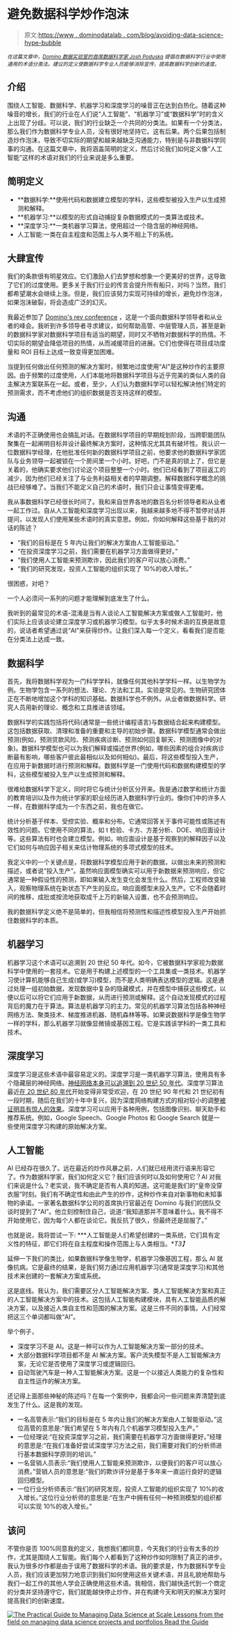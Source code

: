 # 避免数据科学炒作泡沫

> 原文:[https://www . dominodatalab . com/blog/avoiding-data-science-hype-bubble](https://www.dominodatalab.com/blog/avoiding-data-science-hype-bubble)

<small>*在这篇文章中，[Domino 数据实验室的首席数据科学家 Josh Poduska](https://www.linkedin.com/in/joshpoduska/) 提倡在数据科学行业中使用通用的术语分类法。建议的定义使数据科学专业人员能够消除宣传，提高数据科学创新的速度。*</small>

## 介绍

围绕人工智能、数据科学、机器学习和深度学习的噪音正在达到白热化。随着这种噪音的增长，我们的行业在人们说“人工智能”、“机器学习”或“数据科学”时的含义上出现了分歧。可以说，我们的行业缺乏一个共同的分类法。如果有一个分类法，那么我们作为数据科学专业人员，没有很好地坚持它。这有后果。两个后果包括制造炒作泡沫，导致不切实际的期望和越来越缺乏沟通能力，特别是与非数据科学同事的沟通。在这篇文章中，我将涵盖简明的定义，然后讨论我们如何定义像“人工智能”这样的术语对我们的行业来说是多么重要。

## 简明定义

*   **数据科学:**使用代码和数据建立模型的学科，这些模型被投入生产以生成预测和解释。
*   **机器学习:**以模型的形式自动捕捉复杂数据模式的一类算法或技术。
*   **深度学习:**一类机器学习算法，使用超过一个隐含层的神经网络。
*   人工智能:一类在自主程度和范围上与人类不相上下的系统。

## 大肆宣传

我们的条款很有明星效应。它们激励人们去梦想和想象一个更美好的世界，这导致了它们的过度使用。更多关于我们行业的传言会提升所有船只，对吗？当然，我们都希望潮水会继续上涨。但是，我们应该努力实现可持续的增长，避免炒作泡沫，如果泡沫破裂，将会造成广泛的幻灭。

我最近参加了 [Domino's rev conference](https://rev.dominodatalab.com/?utm_source=blog&utm_medium=post&utm_campaign=) ，这是一个面向数据科学领导者和从业者的峰会。我听到许多领导者寻求建议，如何帮助高管、中层管理人员，甚至是新的数据科学家对数据科学项目有适当的期望，同时又不牺牲对数据科学的热情。不切实际的期望会降低项目的热情，从而减缓项目的进展。它们也使得在项目成功度量和 ROI 目标上达成一致变得更加困难。

当提到任何做出任何预测的解决方案时，频繁地过度使用“AI”是这种炒作的主要原因。由于频繁的过度使用，人们本能地将数据科学项目与近乎完美的类似人类的自主解决方案联系在一起。或者，至少，人们认为数据科学可以轻松解决他们特定的预测需求，而不考虑他们的组织数据是否支持这样的模型。

## 沟通

术语的不正确使用也会搞乱对话。在数据科学项目的早期规划阶段，当跨职能团队聚集在一起阐明目标并设计最终解决方案时，这种情况尤其具有破坏性。我认识一位数据科学经理，在他批准任何新的数据科学项目之前，他要求他的数据科学家团队与业务领导一起被锁在一个房间里一个小时。好吧，门不是真的锁上了，但它是关着的，他确实要求他们讨论这个项目整整一个小时。他们已经看到了项目返工的减少，因为他们已经关注了与业务利益相关者的早期调整。解释数据科学概念的挑战已经够难了。当我们不能定义自己的术语时，我们只会让事情变得更难。

我从事数据科学已经很长时间了。我和来自世界各地的数百名分析领导者和从业者一起工作过。自从人工智能和深度学习出现以来，我越来越多地不得不暂停对话并提问，以发现人们使用某些术语时的真实意思。例如，你如何解释这些基于我的对话的陈述？

*   “我们的目标是在 5 年内让我们的解决方案由人工智能驱动。”
*   “在投资深度学习之前，我们需要在机器学习方面做得更好。”
*   “我们使用人工智能来预测欺诈，因此我们的客户可以放心消费。”
*   “我们的研究发现，投资人工智能的组织实现了 10%的收入增长。”

很困惑，对吧？

一个人必须问一系列的问题才能理解到底发生了什么。

我听到的最常见的术语-混淆是当有人谈论人工智能解决方案或做人工智能时，他们实际上应该谈论建立深度学习或机器学习模型。似乎太多时候术语的互换是故意的，说话者希望通过说“AI”来获得炒作。让我们深入每一个定义，看看我们是否能在分类法上达成一致。

## 数据科学

首先，我将数据科学视为一门科学学科，就像任何其他科学学科一样。以生物学为例。生物学包含一系列的想法、理论、方法和工具。实验是常见的。生物研究团体正在不断地增加这个学科的知识基础。数据科学也不例外。从业者做数据科学。研究人员用新的理论、概念和工具推进该领域。

数据科学的实践包括将代码(通常是一些统计编程语言)与数据结合起来构建模型。这包括数据获取、清理和准备的重要和主导的初始步骤。数据科学模型通常会做出预测(例如，预测贷款风险、预测疾病诊断、预测如何回复聊天、预测图像中的对象)。数据科学模型也可以为我们解释或描述世界(例如，哪些因素的组合对疾病诊断最有影响，哪些客户彼此最相似以及如何相似)。最后，将这些模型投入生产，在应用于新数据时进行预测和解释。数据科学是一门使用代码和数据构建模型的学科，这些模型被投入生产以生成预测和解释。

很难给数据科学下定义，同时将它与统计分析区分开来。我是通过数学和统计方面的教育培训以及作为统计学家的职业经历进入数据科学行业的。像你们中的许多人一样，在数据科学成为一个东西之前，我也在做它。

统计分析基于样本、受控实验、概率和分布。它通常回答关于事件可能性或陈述有效性的问题。它使用不同的算法，如 t 检验、卡方、方差分析、DOE、响应面设计等。这些算法有时也会建立模型。例如，响应面设计是基于观察到的解释因子以及它们如何与响应因子相关来估计物理系统的多项式模型的技术。

我定义中的一个关键点是，将数据科学模型应用于新的数据，以做出未来的预测和描述，或者说“投入生产”。虽然响应面模型确实可以用于新数据来预测响应，但它通常是一种假设性的预测，即如果输入发生变化会发生什么。然后，工程师改变输入，观察物理系统在新状态下产生的反应。响应面模型未投入生产。它不会随着时间的推移，成批或按流地获取成千上万的新输入设置，也不会预测响应。

我的数据科学定义绝不是简单的，但我相信将预测性和描述性模型投入生产开始抓住数据科学的本质。

## 机器学习

机器学习这个术语可以追溯到 20 世纪 50 年代。如今，它被数据科学家视为数据科学中使用的一套技术。它是用于构建上述模型的一个工具集或一类技术。机器学习使计算机能够自己生成(或学习)模型，而不是人类明确表达模型的逻辑。这是通过处理一组初始数据，发现数据中复杂的隐藏模式，并在模型中捕获这些模式，以便以后可以将它们应用于新数据，从而进行预测或解释。这个自动发现模式的过程背后的魔力在于算法。算法是机器学习的主力。常见的机器学习算法包括各种神经网络方法、聚类技术、梯度推进机器、随机森林等等。如果说数据科学是像生物学一样的学科，那么机器学习就像显微镜或基因工程。它是实践该学科的一类工具和技术。

## 深度学习

深度学习是这些术语中最容易定义的。深度学习是一类机器学习算法，使用具有多个隐藏层的神经网络。[神经网络本身可以追溯到 20 世纪 50 年代](https://www.computerworld.com/article/2591759/app-development/artificial-neural-networks.html)。深度学习算法最近[在 20 世纪 80 年代](http://fortune.com/ai-artificial-intelligence-deep-machine-learning/)开始变得非常受欢迎，在 20 世纪 90 年代和 21 世纪初有一段时期，随后在我们的十年中复兴，因为深度网络构建方式的相对较小的调整[被证明具有惊人的效果](https://www.goodreads.com/book/show/32899495-hands-on-machine-learning-with-scikit-learn-and-tensorflow)。深度学习可以应用于各种用例，包括图像识别、聊天助手和推荐系统。例如，Google Speech、Google Photos 和 Google Search 就是一些使用深度学习构建的原始解决方案。

## 人工智能

AI 已经存在很久了。远在最近的炒作风暴之前，人们就已经用流行语来形容它了。作为数据科学家，我们如何定义它？我们应该何时以及如何使用它？AI 对我们来说是什么？老实说，我不确定是否有人真的知道。这可能是我们的“皇帝没穿衣服”时刻。我们有不确定性和由此产生的炒作，这种炒作来自对新事物和未知事物的承诺。一家著名数据科学公司的首席执行官最近在 Domino 与我们的团队交谈时提到了“AI”。他立刻控制住自己，说道:“我知道那并不意味着什么。我不得不开始使用它，因为每个人都在谈论它。我反抗了很久，但最终还是屈服了。”

也就是说，我将尝试一下: ***人工智能是人们希望创建的一类系统，它们具有定义性的特征，即它们将在自主程度和操作范围上与人类相当。**T3】*

延伸一下我们的类比，如果数据科学像生物学，机器学习像基因工程，那么 AI 就像抗病。它是最终的结果，是我们努力通过应用机器学习(通常是深度学习)和其他技术来创建的一套解决方案或系统。

这是底线。我认为，我们需要区分人工智能解决方案、类人工智能解决方案和真正的人工智能解决方案中的技术。这包括人工智能构建模块，具有人工智能品质的解决方案，以及接近人类自主性和范围的解决方案。这是三件不同的事情。人们经常把这三个单词都叫做“AI”。

举个例子，

*   深度学习不是 AI。这是一种可以作为人工智能解决方案一部分的技术。
*   大部分数据科学项目都不是 AI 解决方案。客户流失模型不是人工智能解决方案，无论它是否使用了深度学习或逻辑回归。
*   自动驾驶汽车是一种人工智能解决方案。这是一个以接近人类能力的复杂性和自主性运作的解决方案。

还记得上面那些神秘的陈述吗？在每一个案例中，我都会问一些问题来弄清楚到底发生了什么。这是我的发现。

*   一名高管表示:“我们的目标是在 5 年内让我们的解决方案由人工智能驱动。”这位高管的意思是:“我们希望在 5 年内有几个机器学习模型投入生产。”
*   一位经理说:“在投资深度学习之前，我们需要在机器学习方面做得更好。”经理的意思是:“在我们准备好尝试深度学习方法之前，我们需要对我们的分析师进行基本数据科学原则的培训。”
*   一名营销人员表示:“我们使用人工智能来预测欺诈，以便我们的客户可以放心消费。”营销人员的意思是:“我们的欺诈评分是基于多年来一直运行良好的逻辑回归模型。
*   一位行业分析师表示:“我们的研究发现，投资人工智能的组织实现了 10%的收入增长。”这位行业分析师的意思是:“在生产中拥有任何一种预测模型的组织都可以实现 10%的收入增长。”

## 该问

不管你是否 100%同意我的定义，我想我们都同意，今天我们的行业有太多的炒作，尤其是围绕人工智能。我们每个人都看到了这种炒作如何限制了真正的进步。我认为很多炒作都是由于误用了数据科学的术语。我的要求是，作为数据科学专业人员，我们应该更加努力地意识到我们如何使用这些关键术语，并且礼貌地帮助与我们一起工作的其他人学会正确使用这些术语。我相信，我们越快迭代到一个商定的分类并坚持遵守它，我们就能越快停止炒作，并在构建今天和明天的解决方案时提高我们的创新速度。

[![The Practical Guide to  Managing Data Science at Scale  Lessons from the field on managing data science projects and portfolios Read the Guide](../Images/4009b1665a905f8c4b32c9155ca0c9a7.png)](https://cta-redirect.hubspot.com/cta/redirect/6816846/4fa9500d-90e5-4182-8b71-3765859d1265)